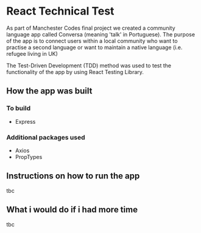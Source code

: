 # React Technical Test

As part of Manchester Codes final project we created a community language app called Conversa (meaning 'talk' in Portuguese). The purpose of the app is to connect users within a local community who want to practise a second language or want to maintain a native language (i.e. refugee living in UK)

The Test-Driven Development (TDD) method was used to test the functionality of the app by using React Testing Library.

## How the app was built

### To build

- Express


### Additional packages used

- Axios
- PropTypes

## Instructions on how to run the app 

tbc
  

## What i would do if i had more time

tbc

